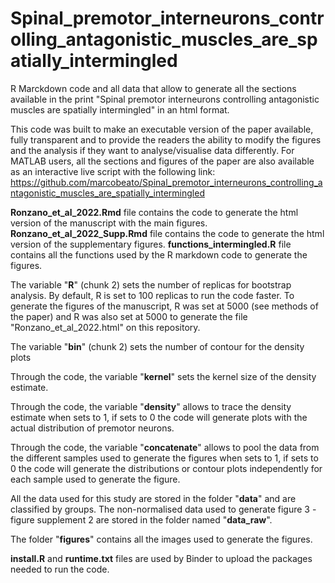 # Spinal_premotor_interneurons_controlling_antagonistic_muscles_are_spatially_intermingled
 
R Marckdown code and all data that allow to generate all the sections available in the print "Spinal premotor interneurons controlling antagonistic muscles are spatially intermingled" in an html format.

This code was built to make an executable version of the paper available, fully transparent and to provide the readers the ability to modify the figures and the analysis if they want to analyse/visualise data differently. For MATLAB users, all the sections and figures of the paper are also available as an interactive live script with the following link: https://github.com/marcobeato/Spinal_premotor_interneurons_controlling_antagonistic_muscles_are_spatially_intermingled  


**Ronzano_et_al_2022.Rmd** file contains the code to generate the html version of the manuscript with the main figures. 
**Ronzano_et_al_2022_Supp.Rmd** file contains the code to generate the html version of the supplementary figures. 
**functions_intermingled.R** file contains all the functions used by the R markdown code to generate the figures.  

The variable "**R**" (chunk 2) sets the number of replicas for bootstrap analysis. By default, R is set to 100 replicas to run the code faster. To generate the figures of the manuscript, R was set at 5000 (see methods of the paper) and R was also set at 5000 to generate the file "Ronzano_et_al_2022.html" on this repository. 
 
The variable "**bin**" (chunk 2) sets the number of contour for the density plots
 
Through the code, the variable "**kernel**" sets the kernel size of the density estimate.  

Through the code, the variable "**density**" allows to trace the density estimate when sets to 1, if sets to 0 the code will generate plots with the actual distribution of premotor neurons. 

Through the code, the variable "**concatenate**" allows to pool the data from the different samples used to generate the figures when sets to 1, if sets to 0 the code will generate the distributions or contour plots independently for each sample used to generate the figure.

All the data used for this study are stored in the folder "**data**" and are classified by groups. The non-normalised data used to generate figure 3 - figure supplement 2 are stored in the folder named "**data_raw**". 

The folder "**figures**" contains all the images used to generate the figures. 

**install.R** and **runtime.txt** files are used by Binder to upload the packages needed to run the code.  
